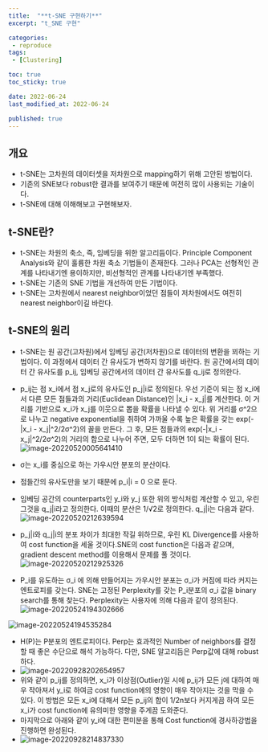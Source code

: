 ```yaml
---
title:  "**t-SNE 구현하기**"
excerpt: "t_SNE 구현"

categories:
 - reproduce
tags:
 - [Clustering]

toc: true
toc_sticky: true

date: 2022-06-24
last_modified_at: 2022-06-24

published: true
---
```

## 개요

- t-SNE는 고차원의 데이터셋을 저차원으로 mapping하기 위해 고안된 방법이다.
- 기존의 SNE보다 robust한 결과를 보여주기 때문에 여전히 많이 사용되는 기술이다. 
- t-SNE에 대해 이해해보고 구현해보자.


## t-SNE란?

- t-SNE는 차원의 축소, 즉, 임베딩을 위한 알고리듬이다. Principle Component Analysis와 같이 훌륭한 차원 축소 기법들이 존재한다. 그러나 PCA는 선형적인 관계를 나타내기엔 용이하지만, 비선형적인 관계를 나타내기엔 부족했다.
- t-SNE는 기존의 SNE 기법을 개선하여 만든 기법이다. 
- t-SNE는 고차원에서 nearest neighbor이었던 점들이 저차원에서도 여전히 nearest neighbor이길 바란다.

## t-SNE의 원리

- t-SNE는 원 공간(고차원)에서 임베딩 공간(저차원)으로 데이터의 변환을 꾀하는 기법이다. 이 과정에서 데이터 간 유사도가 변하지 않기를 바란다. 원 공간에서의 데이터 간 유사도를 p_ij, 임베딩 공간에서의 데이터 간 유사도를 q_ij로 정의한다.

- p_ij는 점 x_i에서 점 x_j로의 유사도인 p_j|i로 정의된다. 우선 기준이 되는 점 x_i에서 다른 모든 점들과의 거리(Euclidean Distance)인 |x_i - x_j|를 계산한다. 이 거리를 기반으로 x_i가 x_j를 이웃으로 뽑을 확률을 나타낼 수 있다. 위 거리를 σ^2으로 나누고 negative exponential을 취하여 가까울 수록 높은 확률을 갖는 exp(-|x_i - x_j|^2/2σ^2)의 꼴을 만든다. 그 후, 모든 점들과의 exp(-|x_i - x_j|^2/2σ^2)의 거리의 합으로 나누어 주면, 모두 더하면 1이 되는 확률이 된다. 
  ![image-20220520005641410](https://raw.githubusercontent.com/jeongseokO/jeongseokO.github.io/assets/images/image-20220520005641410.png)

- σ는 x_i를 중심으로 하는 가우시안 분포의 분산이다. 
- 점들간의 유사도만을 보기 때문에 p_i|i = 0 으로 둔다. 

- 임베딩 공간의 counterparts인 y_i와 y_j 또한 위의 방식처럼 계산할 수 있고, 우린 그것을 q_j|i라고 정의한다. 이때의 분산은 1/√2로 정의한다. q_j|i는 다음과 같다.
  ![image-20220520212639594](https://raw.githubusercontent.com/jeongseokO/jeongseokO.github.io/assets/images/image-20220520212639594.png)

- p_j|i와 q_j|i의 분포 차이가 최대한 작길 위하므로, 우린 KL Divergence를 사용하여 cost function을 세울 것이다.SNE의 cost function은 다음과 같으며, gradient descent method를 이용해서 문제를 풀 것이다. 
  ![image-20220520212925326](https://raw.githubusercontent.com/jeongseokO/jeongseokO.github.io/assets/images/image-20220520212925326.png)

- P_i를 유도하는 σ_i 에 의해 만들어지는 가우시안 분포는 σ_i가 커짐에 따라 커지는 엔트로피를 갖는다. SNE는 고정된 Perplexity를 갖는 P_i분포의 σ_i 값을 binary search를 통해 찾는다. Perplexity는 사용자에 의해 다음과 같이 정의된다. 
  ![image-20220524194302666](https://raw.githubusercontent.com/jeongseokO/jeongseokO.github.io/assets/images/image-20220524194302666.png)

![image-20220524194535284](https://raw.githubusercontent.com/jeongseokO/jeongseokO.github.io/assets/images/image-20220524194535284.png)

- H(P)는 P분포의 엔트로피이다. Perp는 효과적인 Number of neighbors를 결정할 때 좋은 수단으로 해석 가능하다. 다만, SNE 알고리듬은 Perp값에 대해 robust하다. 
- ![image-20220928202654957](https://raw.githubusercontent.com/jeongseokO/jeongseokO.github.io/assets/images/image-20220928202654957.png)
- 위와 같이 p_ij를 정의하면, x_i가 이상점(Outlier)일 시에 p_ij가 모든 j에 대하여 매우 작아져서 y_i로 하여금 cost function에의 영향이 매우 작아지는 것을 막을 수 있다. 이 방법은 모든 x_i에 대해서 모든 p_ij의 합이 1/2n보다 커지게끔 하여 모든 x_i가 cost function에 유의미한 영향을 주게끔 도와준다. 
- 마지막으로 아래와 같이 y_i에 대한 편미분을 통해 Cost function에 경사하강법을 진행하면 완성된다.
- ![image-20220928214837330](https://raw.githubusercontent.com/jeongseokO/jeongseokO.github.io/assets/images/image-20220928214837330.png)
```python

```
